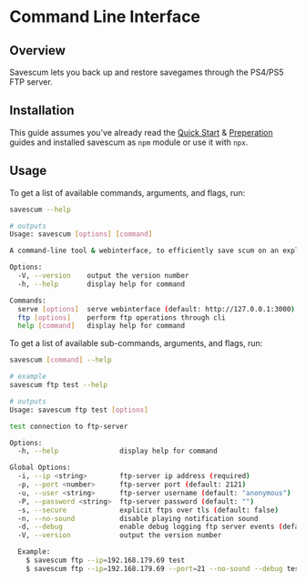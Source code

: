 # Command Line Interface

## Overview

Savescum lets you back up and restore savegames through the PS4/PS5 FTP server.

## Installation

This guide assumes you've already read the [Quick Start](/guide/quick-start) & [Preperation](/guide/preperation) guides and installed savescum as `npm` module or use it with `npx`.

## Usage

To get a list of available commands, arguments, and flags, run:

```sh
savescum --help

# outputs
Usage: savescum [options] [command]

A command-line tool & webinterface, to efficiently save scum on an exploitable PS4/PS5.

Options:
  -V, --version    output the version number
  -h, --help       display help for command

Commands:
  serve [options]  serve webinterface (default: http://127.0.0.1:3000)
  ftp [options]    perform ftp operations through cli
  help [command]   display help for command
```

To get a list of available sub-commands, arguments, and flags, run:

```sh
savescum [command] --help

# example
savescum ftp test --help

# outputs
Usage: savescum ftp test [options]

test connection to ftp-server

Options:
  -h, --help               display help for command

Global Options:
  -i, --ip <string>        ftp-server ip address (required)
  -p, --port <number>      ftp-server port (default: 2121)
  -u, --user <string>      ftp-server username (default: "anonymous")
  -P, --password <string>  ftp-server password (default: "")
  -s, --secure             explicit ftps over tls (default: false)
  -n, --no-sound           disable playing notification sound
  -d, --debug              enable debug logging ftp server events (default: false)
  -V, --version            output the version number

  Example:
    $ savescum ftp --ip=192.168.179.69 test
    $ savescum ftp --ip=192.168.179.69 --port=21 --no-sound --debug test
```
